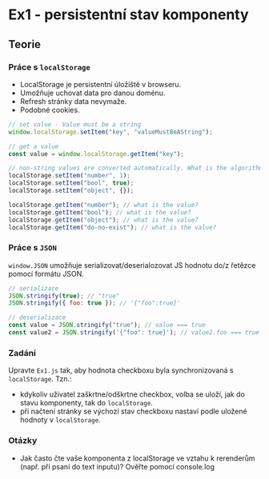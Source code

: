 # Ex1 - persistentní stav komponenty

## Teorie

### Práce s `localStorage`

- LocalStorage je persistentní úložiště v browseru.
- Umožňuje uchovat data pro danou doménu.
- Refresh stránky data nevymaže.
- Podobné cookies.

```js
// set value - Value must be a string
window.localStorage.setItem("key", "valueMustBeAString");

// get a value
const value = window.localStorage.getItem("key");

// non-string values are converted automatically. What is the algorithm?
localStorage.setItem("number", 1);
localStorage.setItem("bool", true);
localStorage.setItem("object", {});

localStorage.getItem("number"); // what is the value?
localStorage.getItem("bool"); // what is the value?
localStorage.getItem("object"); // what is the value?
localStorage.getItem("do-no-exist"); // what is the value?
```

### Práce s `JSON`

`window.JSON` umožňuje serializovat/deserialozovat JS hodnotu do/z řetězce pomocí formátu JSON.

```js
// serializace
JSON.stringify(true); // "true"
JSON.stringify({ foo: true }); // '{"foo":true}'

// deserializace
const value = JSON.stringify("true"); // value === true
const value2 = JSON.stringify('{"foo": true}'); // value2.foo === true
```

### Zadání

Upravte `Ex1.js` tak, aby hodnota checkboxu byla synchronizovaná s `localStorage`. Tzn.:

- kdykoliv uživatel zaškrtne/odškrtne checkbox, volba se uloží, jak do stavu komponenty, tak do `localStorage`.
- při načtení stránky se výchozí stav checkboxu nastaví podle uložené hodnoty v `localStorage`.

### Otázky

- Jak často čte vaše komponenta z localStorage ve vztahu k rerenderům (např. při psaní do text inputu)? Ověřte pomocí console.log
